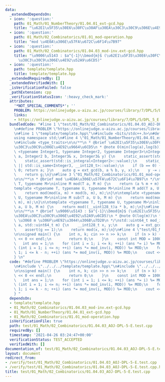 ```yaml
---
data:
  _extendedDependsOn:
  - icon: ':question:'
    path: 01_Math/01_NumberTheory/01.04.01_ext-gcd.hpp
    title: "\u62E1\u5F35\u30E6\u30FC\u30AF\u30EA\u30C3\u30C9\u306E\u4E92\u9664\u6CD5"
  - icon: ':question:'
    path: 01_Math/02_Combinatorics/01.01_mod-operation.hpp
    title: "mod \u4E0A\u306E\u57FA\u672C\u6F14\u7B97"
  - icon: ':question:'
    path: 01_Math/02_Combinatorics/01.04.03_mod-inv.ext-gcd.hpp
    title: "\u9006\u5143 : $a^{-1}\\bmod{m}$ (\u62E1\u5F35\u30E6\u30FC\u30AF\u30EA\
      \u30C3\u30C9\u306E\u4E92\u52A9\u6CD5)"
  - icon: ':question:'
    path: template/template.hpp
    title: template/template.hpp
  _extendedRequiredBy: []
  _extendedVerifiedWith: []
  _isVerificationFailed: false
  _pathExtension: cpp
  _verificationStatusIcon: ':heavy_check_mark:'
  attributes:
    '*NOT_SPECIAL_COMMENTS*': ''
    PROBLEM: https://onlinejudge.u-aizu.ac.jp/courses/library/7/DPL/5/DPL_5_E
    links:
    - https://onlinejudge.u-aizu.ac.jp/courses/library/7/DPL/5/DPL_5_E
  bundledCode: "#line 1 \"test/01_Math/02_Combinatorics/01.04.03_AOJ-DPL-5-E.test.cpp\"\
    \n#define PROBLEM \"https://onlinejudge.u-aizu.ac.jp/courses/library/7/DPL/5/DPL_5_E\"\
    \n#line 1 \"template/template.hpp\"\n#include <bits/stdc++.h>\n#define int int64_t\n\
    using namespace std;\n#line 4 \"01_Math/01_NumberTheory/01.04.01_ext-gcd.hpp\"\
    \n#include <type_traits>\n\n/**\n * @brief \u62E1\u5F35\u30E6\u30FC\u30AF\u30EA\
    \u30C3\u30C9\u306E\u4E92\u9664\u6CD5\n * @note O(min(log(a),log(b)))\n */\ntemplate\
    \ <typename Integer1, typename Integer2, typename Integer3>\nInteger1 ext_gcd(Integer1\
    \ a, Integer2 b, Integer3& x, Integer3& y) {\n    static_assert(std::is_integral<Integer1>::value);\n\
    \    static_assert(std::is_integral<Integer2>::value);\n    static_assert(std::is_integral<Integer3>::value\
    \ || std::is_same<Integer3, __int128_t>::value);\n    if (b == 0) { x = 1; y =\
    \ 0; return a; }\n    auto g = ext_gcd(b, a % b, y, x);\n    y -= a / b * x;\n\
    \    return g;\n}\n#line 3 \"01_Math/02_Combinatorics/01.01_mod-operation.hpp\"\
    \n\n/**\n * @brief mod \u4E0A\u306E\u57FA\u672C\u6F14\u7B97\n */\ntemplate <typename\
    \ T, typename M>\ninline M mod(T a, M m) {\n    return (a % m + m) % m;\n}\n\n\
    template <typename T, typename U, typename M>\ninline M add(T a, U b, M m) {\n\
    \    return mod(mod(a, m) + mod(b, m), m);\n}\n\ntemplate <typename T, typename\
    \ U, typename M>\ninline M sub(T a, U b, M m) {\n    return mod(mod(a, m) - mod(b,\
    \ m), m);\n}\n\ntemplate <typename T, typename U, typename M>\ninline M mul(T\
    \ a, U b, M m) {\n    return mod((__uint128_t)a * b, m);\n}\n#line 4 \"01_Math/02_Combinatorics/01.04.03_mod-inv.ext-gcd.hpp\"\
    \n\n/**\n * @brief \u9006\u5143 : $a^{-1}\\bmod{m}$ (\u62E1\u5F35\u30E6\u30FC\u30AF\
    \u30EA\u30C3\u30C9\u306E\u4E92\u52A9\u6CD5)\n * @note O(log(m))\n * @warning a\
    \ \u3068 m \u306F\u4E92\u3044\u306B\u7D20\n */\nstd::uint64_t mod_inv(std::int64_t\
    \ a, std::uint64_t m) {\n    __int128_t x, y;\n    auto g = ext_gcd(a, m, x, y);\n\
    \    assert(g == 1);\n    return mod(x, m);\n}\n#line 4 \"test/01_Math/02_Combinatorics/01.04.03_AOJ-DPL-5-E.test.cpp\"\
    \n\nsigned main() {\n    int n, k; cin >> n >> k;\n    if (n > k) {\n        cout\
    \ << 0 << endl;\n        return 0;\n    }\n    const int MOD = 1000000007;\n \
    \   int ans = 1;\n    for (int i = 1; i <= k; ++i) (ans *= i) %= MOD;\n    for\
    \ (int i = 1; i <= n; ++i) (ans *= mod_inv(i, MOD)) %= MOD;\n    for (int i =\
    \ 1; i <= k - n; ++i) (ans *= mod_inv(i, MOD)) %= MOD;\n    cout << ans << endl;\n\
    } \n"
  code: "#define PROBLEM \"https://onlinejudge.u-aizu.ac.jp/courses/library/7/DPL/5/DPL_5_E\"\
    \n#include \"../../../template/template.hpp\"\n#include \"../../../01_Math/02_Combinatorics/01.04.03_mod-inv.ext-gcd.hpp\"\
    \n\nsigned main() {\n    int n, k; cin >> n >> k;\n    if (n > k) {\n        cout\
    \ << 0 << endl;\n        return 0;\n    }\n    const int MOD = 1000000007;\n \
    \   int ans = 1;\n    for (int i = 1; i <= k; ++i) (ans *= i) %= MOD;\n    for\
    \ (int i = 1; i <= n; ++i) (ans *= mod_inv(i, MOD)) %= MOD;\n    for (int i =\
    \ 1; i <= k - n; ++i) (ans *= mod_inv(i, MOD)) %= MOD;\n    cout << ans << endl;\n\
    } "
  dependsOn:
  - template/template.hpp
  - 01_Math/02_Combinatorics/01.04.03_mod-inv.ext-gcd.hpp
  - 01_Math/01_NumberTheory/01.04.01_ext-gcd.hpp
  - 01_Math/02_Combinatorics/01.01_mod-operation.hpp
  isVerificationFile: true
  path: test/01_Math/02_Combinatorics/01.04.03_AOJ-DPL-5-E.test.cpp
  requiredBy: []
  timestamp: '2021-04-26 03:24:47+00:00'
  verificationStatus: TEST_ACCEPTED
  verifiedWith: []
documentation_of: test/01_Math/02_Combinatorics/01.04.03_AOJ-DPL-5-E.test.cpp
layout: document
redirect_from:
- /verify/test/01_Math/02_Combinatorics/01.04.03_AOJ-DPL-5-E.test.cpp
- /verify/test/01_Math/02_Combinatorics/01.04.03_AOJ-DPL-5-E.test.cpp.html
title: test/01_Math/02_Combinatorics/01.04.03_AOJ-DPL-5-E.test.cpp
---
```

